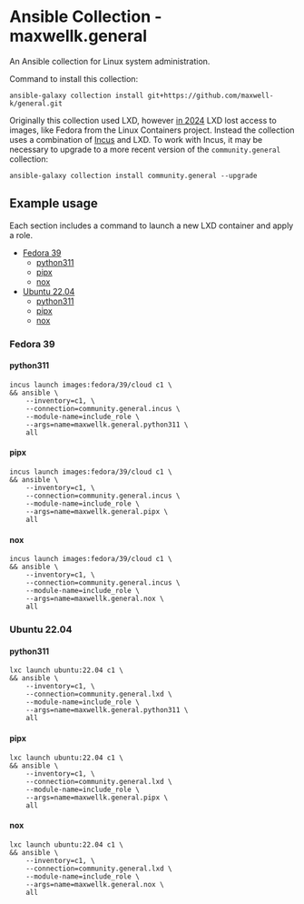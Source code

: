 # Ansible Collection - maxwellk.general

An Ansible collection for Linux system administration.

Command to install this collection:

    ansible-galaxy collection install git+https://github.com/maxwell-k/general.git

<!-- Install from within a local clone:

trash ~/.ansible/collections \
; ansible-galaxy collection install git+file://$PWD

-->

Originally this collection used LXD, however [in 2024] LXD lost access to
images, like Fedora from the Linux Containers project. Instead the collection
uses a combination of [Incus] and LXD. To work with Incus, it may be necessary
to upgrade to a more recent version of the `community.general` collection:

    ansible-galaxy collection install community.general --upgrade

[in 2024]: https://discuss.linuxcontainers.org/t/important-notice-for-lxd-users-image-server/18479
[Incus]: https://github.com/lxc/incus

## Example usage

Each section includes a command to launch a new LXD container and apply a role.

<!-- toc -->

- [Fedora 39](#fedora-39)
  - [python311](#python311)
  - [pipx](#pipx)
  - [nox](#nox)
- [Ubuntu 22.04](#ubuntu-2204)
  - [python311](#python311-1)
  - [pipx](#pipx-1)
  - [nox](#nox-1)

<!-- tocstop -->

### Fedora 39

#### python311

    incus launch images:fedora/39/cloud c1 \
    && ansible \
        --inventory=c1, \
        --connection=community.general.incus \
        --module-name=include_role \
        --args=name=maxwellk.general.python311 \
        all

#### pipx

    incus launch images:fedora/39/cloud c1 \
    && ansible \
        --inventory=c1, \
        --connection=community.general.incus \
        --module-name=include_role \
        --args=name=maxwellk.general.pipx \
        all

#### nox

    incus launch images:fedora/39/cloud c1 \
    && ansible \
        --inventory=c1, \
        --connection=community.general.incus \
        --module-name=include_role \
        --args=name=maxwellk.general.nox \
        all

### Ubuntu 22.04

#### python311

    lxc launch ubuntu:22.04 c1 \
    && ansible \
        --inventory=c1, \
        --connection=community.general.lxd \
        --module-name=include_role \
        --args=name=maxwellk.general.python311 \
        all

#### pipx

    lxc launch ubuntu:22.04 c1 \
    && ansible \
        --inventory=c1, \
        --connection=community.general.lxd \
        --module-name=include_role \
        --args=name=maxwellk.general.pipx \
        all

#### nox

    lxc launch ubuntu:22.04 c1 \
    && ansible \
        --inventory=c1, \
        --connection=community.general.lxd \
        --module-name=include_role \
        --args=name=maxwellk.general.nox \
        all

<!-- Clean up:

lxc delete --force c1 \
&& ssh-keygen -R c1.lxd

-->

<!--
README.md
Copyright 2023 Keith Maxwell
SPDX-License-Identifier: CC0-1.0
-->

<!-- vim: set filetype=markdown.htmlCommentNoSpell.markdown-toc  : -->
